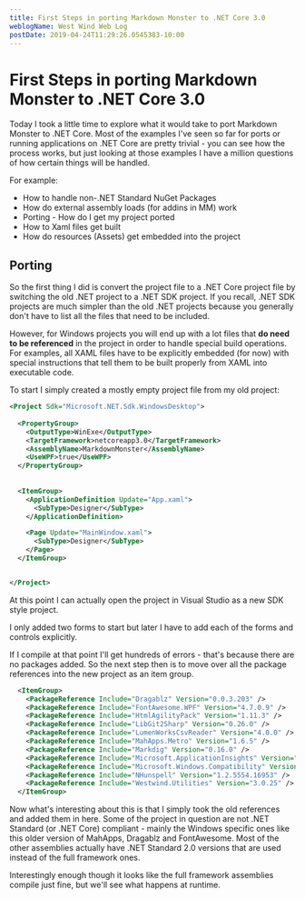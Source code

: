 ```yaml
---
title: First Steps in porting Markdown Monster to .NET Core 3.0
weblogName: West Wind Web Log
postDate: 2019-04-24T11:29:26.0545383-10:00
---
```

# First Steps in porting Markdown Monster to .NET Core 3.0

Today I took a little time to explore what it would take to port Markdown Monster to .NET Core. Most of the examples I've seen so far for ports or running applications on .NET Core are pretty trivial - you can see how the process works, but just looking at those examples I have a million questions of how certain things will be handled.

For example:

* How to handle non-.NET Standard NuGet Packages
* How do external assembly loads (for addins in MM) work
* Porting - How do I get my project ported
* How to Xaml files get built
* How do resources (Assets) get embedded into the project


## Porting
So the first thing I did is convert the project file to a .NET Core project file by switching the old .NET project to a .NET SDK project. If you recall, .NET SDK projects are much simpler than the old .NET projects because you generally don't have to list all the files that need to be included. 

However, for Windows projects you will end up with a lot files that **do need to be referenced** in the project in order to handle special build operations. For examples, all XAML files have to be explicitly embedded (for now) with special instructions that tell them to be built properly from XAML into executable code.

To start I simply created a mostly empty project file from my old project:

```xml
<Project Sdk="Microsoft.NET.Sdk.WindowsDesktop">
 
  <PropertyGroup>
    <OutputType>WinExe</OutputType>
    <TargetFramework>netcoreapp3.0</TargetFramework>
    <AssemblyName>MarkdownMonster</AssemblyName>
    <UseWPF>true</UseWPF>
  </PropertyGroup>
 
  
  <ItemGroup>
    <ApplicationDefinition Update="App.xaml">
      <SubType>Designer</SubType>
    </ApplicationDefinition>

    <Page Update="MainWindow.xaml">
      <SubType>Designer</SubType>
    </Page>
  </ItemGroup>


</Project>
```

At this point I can actually open the project in Visual Studio as a new SDK style project.

I only added two forms to start but later I have to add each of the forms and controls explicitly.

If I compile at that point I'll get hundreds of errors - that's because there are no packages added. So the next step then is to move over all the package references into the new project as an item group.

```xml
  <ItemGroup>
    <PackageReference Include="Dragablz" Version="0.0.3.203" />
    <PackageReference Include="FontAwesome.WPF" Version="4.7.0.9" />
    <PackageReference Include="HtmlAgilityPack" Version="1.11.3" />
    <PackageReference Include="LibGit2Sharp" Version="0.26.0" />
    <PackageReference Include="LumenWorksCsvReader" Version="4.0.0" />
    <PackageReference Include="MahApps.Metro" Version="1.6.5" />
    <PackageReference Include="Markdig" Version="0.16.0" />
    <PackageReference Include="Microsoft.ApplicationInsights" Version="2.9.1" />
    <PackageReference Include="Microsoft.Windows.Compatibility" Version="2.0.1" />
    <PackageReference Include="NHunspell" Version="1.2.5554.16953" />
    <PackageReference Include="Westwind.Utilities" Version="3.0.25" />
  </ItemGroup>
```

Now what's interesting about this is that I simply took the old references and added them in here. Some of the project in question are not .NET Standard (or .NET Core) compliant - mainly the Windows specific ones like this older version of MahApps, Dragablz and FontAwesome. Most of the other assemblies actually have .NET Standard 2.0 versions that are used instead of the full framework ones.

Interestingly enough though it looks like the full framework assemblies compile just fine, but we'll see what happens at runtime.